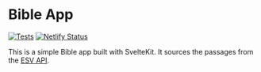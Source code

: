 # Bible App

[![Tests](https://github.com/craigjennings11/bible-app/actions/workflows/test.yml/badge.svg)](https://github.com/craigjennings11/bible-app/actions/workflows/test.yml)
[![Netlify Status](https://api.netlify.com/api/v1/badges/37c2cc59-48ff-4e36-bb27-1bbf6283e8f2/deploy-status)](https://app.netlify.com/sites/bible-app/deploys)

This is a simple Bible app built with SvelteKit. It sources the passages from the [ESV API](https://www.esv.org/).

